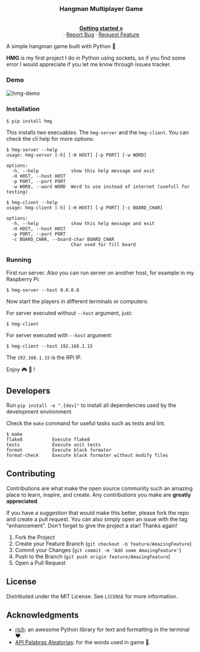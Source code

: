 <br />
<div align="center">
  <a href="https://gitlab.com/rodrigoacosta444/hangman-multiplayer-game">
  </a>
  <h3 align="center">Hangman Multiplayer Game</h3>
  <p align="center">
    <br />
    <a href="https://github.com/centaurialpha/hangman-multiplayer-game/edit/readme/README.md#installation"><strong>Getting started »</strong></a>
    <br />
    ·
    <a href="https://gitlab.com/rodrigoacosta444/hangman-multiplayer-game/issues">Report Bug</a>
    ·
    <a href="https://gitlab.com/rodrigoacosta444/hangman-multiplayer-game/issues">Request Feature</a>
  </p>
</div>

A simple hangman game built with Python 🐍

**HMG** is my first project I do in Python using sockets, so if you find some error I would appreciate if you let me know through issues tracker.

### Demo

![hmg-demo](https://user-images.githubusercontent.com/5894606/161370923-3c08ddf4-df0f-43bf-9c2a-f9a656399307.gif)

### Installation

```
$ pip install hmg
```

This installs two execuables. The `hmg-server` and the `hmg-client`. You can check the cli help for more options:

```
$ hmg-server --help
usage: hmg-server [-h] [-H HOST] [-p PORT] [-w WORD]

options:
  -h, --help            show this help message and exit
  -H HOST, --host HOST
  -p PORT, --port PORT
  -w WORD, --word WORD  Word to use instead of internet (usefull for testing)
  
$ hmg-client --help
usage: hmg-client [-h] [-H HOST] [-p PORT] [-c BOARD_CHAR]

options:
  -h, --help            show this help message and exit
  -H HOST, --host HOST
  -p PORT, --port PORT
  -c BOARD_CHAR, --board-char BOARD_CHAR
                        Char used for fill board
```

### Running
First run server. Also you can run server on another host, for example in my Raspberry Pi:

```
$ hmg-server --host 0.0.0.0
```

Now start the players in different terminals or computers:

For server executed without `--host` argument, just:
```
$ hmg-client  
```

For server executed with `--host` argument:
```
$ hmg-client --host 192.168.1.15
```

The `192.168.1.15` is the RPi IP.

Enjoy 🎮 🎉 !

## Developers
Run `pip install -e ".[dev]"` to install all dependencies used by the development environment.

Check the `make` command for useful tasks such as tests and lint.

```
$ make
flake8           Execute flake8
tests            Execute unit tests
format           Execute black formater
format-check     Execute black formater without modify files
```

<!-- CONTRIBUTING -->
## Contributing

Contributions are what make the open source community such an amazing place to learn, inspire, and create. Any contributions you make are **greatly appreciated**.

If you have a suggestion that would make this better, please fork the repo and create a pull request. You can also simply open an issue with the tag "enhancement".
Don't forget to give the project a star! Thanks again!

1. Fork the Project
2. Create your Feature Branch (`git checkout -b feature/AmazingFeature`)
3. Commit your Changes (`git commit -m 'Add some AmazingFeature'`)
4. Push to the Branch (`git push origin feature/AmazingFeature`)
5. Open a Pull Request

<!-- LICENSE -->
## License

Distributed under the MIT License. See `LICENSE` for more information.

<!-- ACKNOWLEDGMENTS -->
## Acknowledgments

* [rich](https://github.com/Textualize/rich): an awesome Python library for text and formatting in the terminal ❤️.
* [API Palabras Aleatorias](https://palabras-aleatorias-public-api.herokuapp.com/): for the words used in game 🙂.
